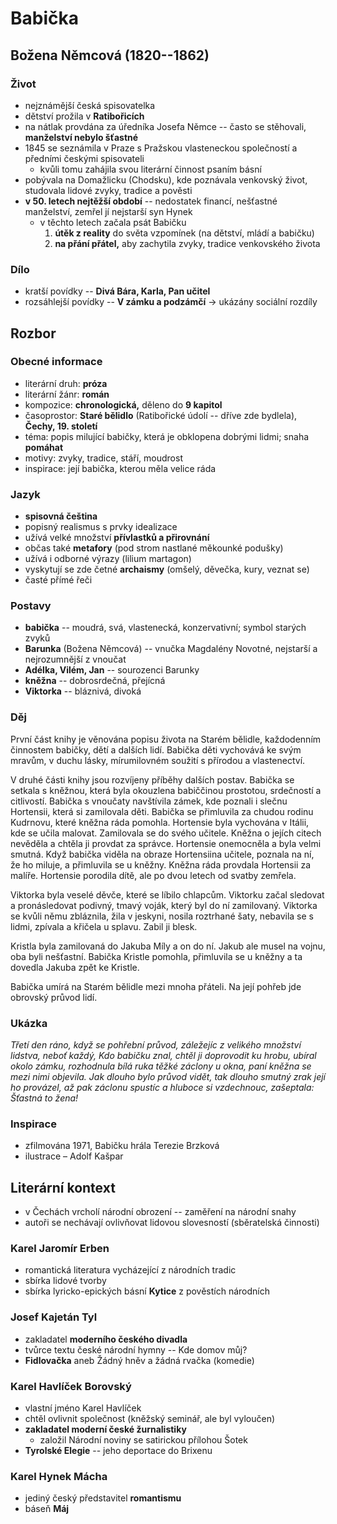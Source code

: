 # Babička

## Božena Němcová (1820--1862)

### Život
- nejznámější česká spisovatelka
- dětství prožila v **Ratibořicích**
- na nátlak provdána za úředníka Josefa Němce -- často se stěhovali, **manželství nebylo šťastné**
- 1845 se seznámila v Praze s Pražskou vlasteneckou společností a předními českými spisovateli
  - kvůli tomu zahájila svou literární činnost psaním básní
- pobývala na Domažlicku (Chodsku), kde poznávala venkovský život, studovala lidové zvyky, tradice a pověsti
- **v 50. letech nejtěžší období** -- nedostatek financí, nešťastné manželství, zemřel jí nejstarší syn Hynek
  - v těchto letech začala psát Babičku
    1. **útěk z reality** do světa vzpomínek (na dětství, mládí a babičku)
    2. **na přání přátel,** aby zachytila zvyky, tradice venkovského života

### Dílo
- kratší povídky -- **Divá Bára, Karla, Pan učitel**
- rozsáhlejší povídky -- **V zámku a podzámčí** -> ukázány sociální rozdíly

## Rozbor

### Obecné informace
- literární druh: **próza**
- literární žánr: **román**  
- kompozice: **chronologická,** děleno do **9 kapitol**
- časoprostor: **Staré bělidlo** (Ratibořické údolí -- dříve zde bydlela), **Čechy, 19. století**
- téma: popis milující babičky, která je obklopena dobrými lidmi; snaha **pomáhat**
- motivy: zvyky, tradice, stáří, moudrost
- inspirace: její babička, kterou měla velice ráda

### Jazyk
- **spisovná čeština**
- popisný realismus s prvky idealizace
- užívá velké množství **přívlastků a přirovnání**
- občas také **metafory** (pod strom nastlané měkounké podušky)
- užívá i odborné výrazy (lilium martagon)
- vyskytují se zde četné **archaismy** (omšelý, děvečka, kury, veznat se)
- časté přímé řeči


### Postavy
- **babička** -- moudrá, svá, vlastenecká, konzervativní; symbol starých zvyků
- **Barunka** (Božena Němcová) -- vnučka Magdalény Novotné, nejstarší a nejrozumnější z vnoučat
- **Adélka, Vilém, Jan** -- sourozenci Barunky
- **kněžna** -- dobrosrdečná, přejícná
- **Viktorka** -- bláznivá, divoká

### Děj
První část knihy je věnována popisu života na Starém bělidle, každodenním činnostem babičky, dětí a dalších lidí. Babička děti vychovává ke svým mravům, v duchu lásky, mírumilovném soužití s přírodou a vlastenectví.

V druhé části knihy jsou rozvíjeny příběhy dalších postav. Babička se setkala s kněžnou, která byla okouzlena babiččinou prostotou, srdečností a citlivostí. Babička s vnoučaty navštívila zámek, kde poznali i slečnu Hortensii, která si zamilovala děti. Babička se přimluvila za chudou rodinu Kudrnovu, které kněžna ráda pomohla. Hortensie byla vychována v Itálii, kde se učila malovat. Zamilovala se do svého učitele. Kněžna o jejích citech nevěděla a chtěla ji provdat za správce. Hortensie onemocněla a byla velmi smutná. Když babička viděla na obraze Hortensiina učitele, poznala na ní, že ho miluje, a přimluvila se u kněžny. Kněžna ráda provdala Hortensii za malíře. Hortensie porodila dítě, ale po dvou letech od svatby zemřela.

Viktorka byla veselé děvče, které se líbilo chlapcům. Viktorku začal sledovat a pronásledovat podivný, tmavý voják, který byl do ní zamilovaný. Viktorka se kvůli němu zbláznila, žila v jeskyni, nosila roztrhané šaty, nebavila se s lidmi, zpívala a křičela u splavu. Zabil ji blesk.

Kristla byla zamilovaná do Jakuba Míly a on do ní. Jakub ale musel na vojnu, oba byli nešťastní. Babička Kristle pomohla, přimluvila se u kněžny a ta dovedla Jakuba zpět ke Kristle.

Babička umírá na Starém bělidle mezi mnoha přáteli. Na její pohřeb jde obrovský průvod lidí.

### Ukázka
_Třetí den ráno, když se pohřební průvod, záležejíc z velikého množství lidstva, neboť každý, Kdo babičku znal, chtěl ji doprovodit ku hrobu, ubíral okolo zámku, rozhodnula bílá ruka těžké záclony u okna, paní kněžna se mezi nimi objevila. Jak dlouho bylo průvod vidět, tak dlouho smutný zrak její ho provázel, až pak záclonu spustíc a hluboce si vzdechnouc, zašeptala: Šťastná to žena!_

### Inspirace
- zfilmována 1971, Babičku hrála Terezie Brzková
- ilustrace – Adolf Kašpar

## Literární kontext
- v Čechách vrcholí národní obrození -- zaměření na národní snahy
- autoři se nechávají ovlivňovat lidovou slovesností (sběratelská činnosti)

### Karel Jaromír Erben
- romantická literatura vycházející z národních tradic
- sbírka lidové tvorby
- sbírka lyricko-epických básní **Kytice** z pověstích národních

### Josef Kajetán Tyl
- zakladatel **moderního českého divadla**
- tvůrce textu české národní hymny -- Kde domov můj?
- **Fidlovačka** aneb Žádný hněv a žádná rvačka (komedie)

### Karel Havlíček Borovský
- vlastní jméno Karel Havlíček
- chtěl ovlivnit společnost (kněžský seminář, ale byl vyloučen)
- **zakladatel moderní české žurnalistiky**
  - založil Národní noviny se satirickou přílohou Šotek
- **Tyrolské Elegie** -- jeho deportace do Brixenu

###  Karel Hynek Mácha
- jediný český představitel **romantismu**
- báseň **Máj**
